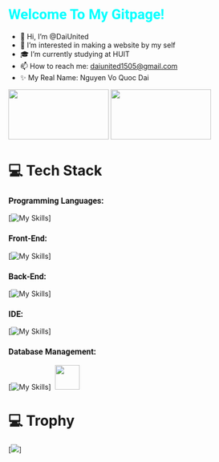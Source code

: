 <h1 style="font-family: 'Roboto', sans-serif; color: cyan;">Welcome To My Gitpage!</h1>

- 👋 Hi, I’m @DaiUnited
- 👀 I’m interested in making a website by my self
- 🎓 I’m currently studying at HUIT
- 📫 How to reach me: daiunited1505@gmail.com
- ✨ My Real Name: Nguyen Vo Quoc Dai

<img src="https://github-readme-stats.vercel.app/api?username=DaiUnited&show_icons=true&theme=dark" width="200" height="100"> <img src="https://github-readme-stats.vercel.app/api/top-langs/?username=DaiUnited&layout=compact&theme=dark" width="200" height="100">

# 💻 Tech Stack
<h3 style="font-family: 'Roboto', sans-serif">Programming Languages:</h3>

[![My Skills](https://skillicons.dev/icons?i=java,cs,js&theme=light)]

<h3 style="font-family: 'Roboto', sans-serif">Front-End:</h3>

[![My Skills](https://skillicons.dev/icons?i=js,html,css,bootstrap,jquery&theme=light)]

<h3 style="font-family: 'Roboto', sans-serif">Back-End:</h3>

[![My Skills](https://skillicons.dev/icons?i=spring,dotnet,hibernate&theme=light)]

<h3 style="font-family: 'Roboto', sans-serif">IDE:</h3>

[![My Skills](https://skillicons.dev/icons?i=git,github,idea,visualstudio,vscode)]

<h3 style="font-family: 'Roboto', sans-serif">Database Management:</h3>

[![My Skills](https://skillicons.dev/icons?i=mysql,mongodb&theme=light)]  <img src="https://github.com/user-attachments/assets/7e23bcae-1b0a-45eb-be65-d8d65a8d9c35" width="49" height="49">

# 💻 Trophy
[![](https://github-profile-trophy.vercel.app/?username=DaiUnited&theme=onedark)]

<!---
DaiUnited/DaiUnited is a ✨ special ✨ repository because its `README.md` (this file) appears on your GitHub profile.
You can click the Preview link to take a look at your changes.
--->
